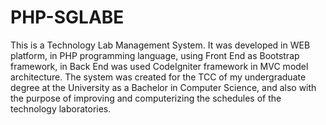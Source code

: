 # PHP-SGLABE
This is a Technology Lab Management System. 
It was developed in WEB platform, in PHP programming language, using Front End as Bootstrap framework, 
in Back End was used CodeIgniter framework in MVC model architecture. 
The system was created for the TCC of my undergraduate degree at the University as a Bachelor in Computer Science, 
and also with the purpose of improving and computerizing the schedules of the technology laboratories.
